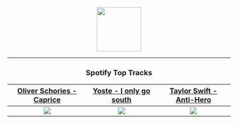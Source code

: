 <p align="center">
  <a href="https://www.tobiasmichael.de">
    <img src="https://tm-website-static.s3.eu-central-1.amazonaws.com/logo.png" width="100" height="100"/>
  </a>
</p>

---

<h3 align="center">Spotify Top Tracks</h3>

[Oliver Schories - Caprice](https://open.spotify.com/track/6UJTyXQvDe3hv8NQXOKOCl)|[Yoste - I only go south](https://open.spotify.com/track/2nalwZyo0Ww9asX2IG7LmR)|[Taylor Swift - Anti-Hero](https://open.spotify.com/track/0V3wPSX9ygBnCm8psDIegu)
:---:|:----:|:----:
<img src="https://i.scdn.co/image/ab67616d00001e02e7efbd6c438c70b0cd1c6c47"/>|<img src="https://i.scdn.co/image/ab67616d00001e02519f527dca307bbb360c8151"/>|<img src="https://i.scdn.co/image/ab67616d00001e02bb54dde68cd23e2a268ae0f5"/>